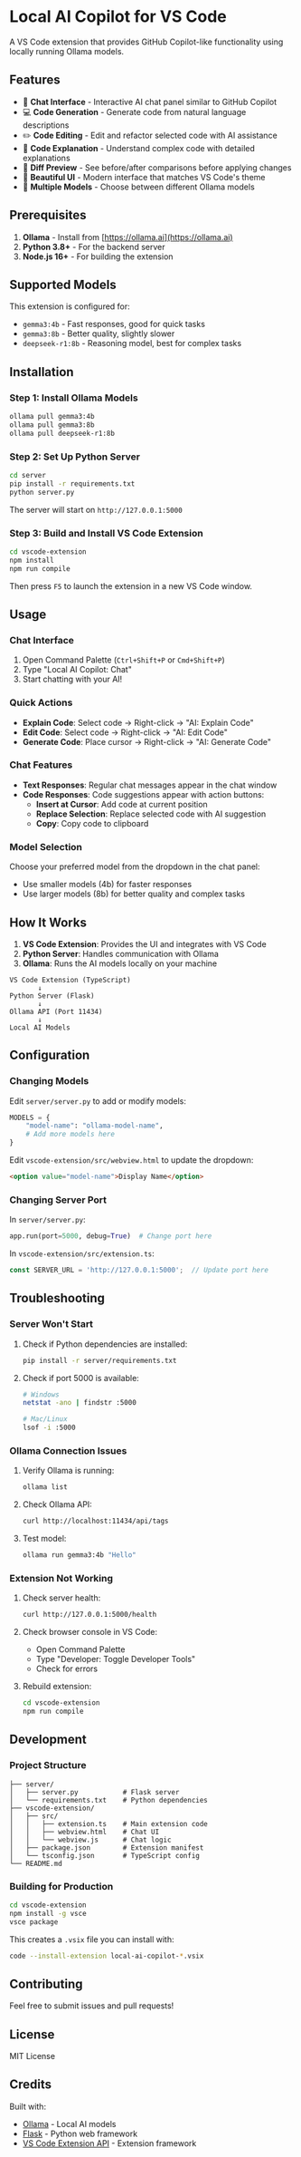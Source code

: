 # Local AI Copilot for VS Code

A VS Code extension that provides GitHub Copilot-like functionality using locally running Ollama models.

## Features

- 🤖 **Chat Interface** - Interactive AI chat panel similar to GitHub Copilot
- 💻 **Code Generation** - Generate code from natural language descriptions
- ✏️ **Code Editing** - Edit and refactor selected code with AI assistance
- 📝 **Code Explanation** - Understand complex code with detailed explanations
- 🔄 **Diff Preview** - See before/after comparisons before applying changes
- 🎨 **Beautiful UI** - Modern interface that matches VS Code's theme
- 🚀 **Multiple Models** - Choose between different Ollama models

## Prerequisites

1. **Ollama** - Install from [https://ollama.ai](https://ollama.ai)
2. **Python 3.8+** - For the backend server
3. **Node.js 16+** - For building the extension

## Supported Models

This extension is configured for:
- `gemma3:4b` - Fast responses, good for quick tasks
- `gemma3:8b` - Better quality, slightly slower
- `deepseek-r1:8b` - Reasoning model, best for complex tasks

## Installation

### Step 1: Install Ollama Models

```bash
ollama pull gemma3:4b
ollama pull gemma3:8b
ollama pull deepseek-r1:8b
```

### Step 2: Set Up Python Server

```bash
cd server
pip install -r requirements.txt
python server.py
```

The server will start on `http://127.0.0.1:5000`

### Step 3: Build and Install VS Code Extension

```bash
cd vscode-extension
npm install
npm run compile
```

Then press `F5` to launch the extension in a new VS Code window.

## Usage

### Chat Interface

1. Open Command Palette (`Ctrl+Shift+P` or `Cmd+Shift+P`)
2. Type "Local AI Copilot: Chat"
3. Start chatting with your AI!

### Quick Actions

- **Explain Code**: Select code → Right-click → "AI: Explain Code"
- **Edit Code**: Select code → Right-click → "AI: Edit Code"
- **Generate Code**: Place cursor → Right-click → "AI: Generate Code"

### Chat Features

- **Text Responses**: Regular chat messages appear in the chat window
- **Code Responses**: Code suggestions appear with action buttons:
  - **Insert at Cursor**: Add code at current position
  - **Replace Selection**: Replace selected code with AI suggestion
  - **Copy**: Copy code to clipboard

### Model Selection

Choose your preferred model from the dropdown in the chat panel:
- Use smaller models (4b) for faster responses
- Use larger models (8b) for better quality and complex tasks

## How It Works

1. **VS Code Extension**: Provides the UI and integrates with VS Code
2. **Python Server**: Handles communication with Ollama
3. **Ollama**: Runs the AI models locally on your machine

```
VS Code Extension (TypeScript)
       ↓
Python Server (Flask)
       ↓
Ollama API (Port 11434)
       ↓
Local AI Models
```

## Configuration

### Changing Models

Edit `server/server.py` to add or modify models:

```python
MODELS = {
    "model-name": "ollama-model-name",
    # Add more models here
}
```

Edit `vscode-extension/src/webview.html` to update the dropdown:

```html
<option value="model-name">Display Name</option>
```

### Changing Server Port

In `server/server.py`:
```python
app.run(port=5000, debug=True)  # Change port here
```

In `vscode-extension/src/extension.ts`:
```typescript
const SERVER_URL = 'http://127.0.0.1:5000';  // Update port here
```

## Troubleshooting

### Server Won't Start

1. Check if Python dependencies are installed:
   ```bash
   pip install -r server/requirements.txt
   ```

2. Check if port 5000 is available:
   ```bash
   # Windows
   netstat -ano | findstr :5000
   
   # Mac/Linux
   lsof -i :5000
   ```

### Ollama Connection Issues

1. Verify Ollama is running:
   ```bash
   ollama list
   ```

2. Check Ollama API:
   ```bash
   curl http://localhost:11434/api/tags
   ```

3. Test model:
   ```bash
   ollama run gemma3:4b "Hello"
   ```

### Extension Not Working

1. Check server health:
   ```bash
   curl http://127.0.0.1:5000/health
   ```

2. Check browser console in VS Code:
   - Open Command Palette
   - Type "Developer: Toggle Developer Tools"
   - Check for errors

3. Rebuild extension:
   ```bash
   cd vscode-extension
   npm run compile
   ```

## Development

### Project Structure

```
├── server/
│   ├── server.py           # Flask server
│   └── requirements.txt    # Python dependencies
├── vscode-extension/
│   ├── src/
│   │   ├── extension.ts    # Main extension code
│   │   ├── webview.html    # Chat UI
│   │   └── webview.js      # Chat logic
│   ├── package.json        # Extension manifest
│   └── tsconfig.json       # TypeScript config
└── README.md
```

### Building for Production

```bash
cd vscode-extension
npm install -g vsce
vsce package
```

This creates a `.vsix` file you can install with:
```bash
code --install-extension local-ai-copilot-*.vsix
```

## Contributing

Feel free to submit issues and pull requests!

## License

MIT License

## Credits

Built with:
- [Ollama](https://ollama.ai) - Local AI models
- [Flask](https://flask.palletsprojects.com/) - Python web framework
- [VS Code Extension API](https://code.visualstudio.com/api) - Extension framework
